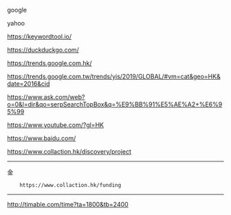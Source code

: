 google

yahoo

https://keywordtool.io/


https://duckduckgo.com/

https://trends.google.com.hk/

https://trends.google.com.tw/trends/yis/2019/GLOBAL/#vm=cat&geo=HK&date=2016&cid

https://www.ask.com/web?o=0&l=dir&qo=serpSearchTopBox&q=%E9%BB%91%E5%AE%A2+%E6%95%99

https://www.youtube.com/?gl=HK

https://www.baidu.com/

https://www.collaction.hk/discovery/project

---

金

        https://www.collaction.hk/funding
    
    
    
    
---

http://timable.com/time?ta=1800&tb=2400
